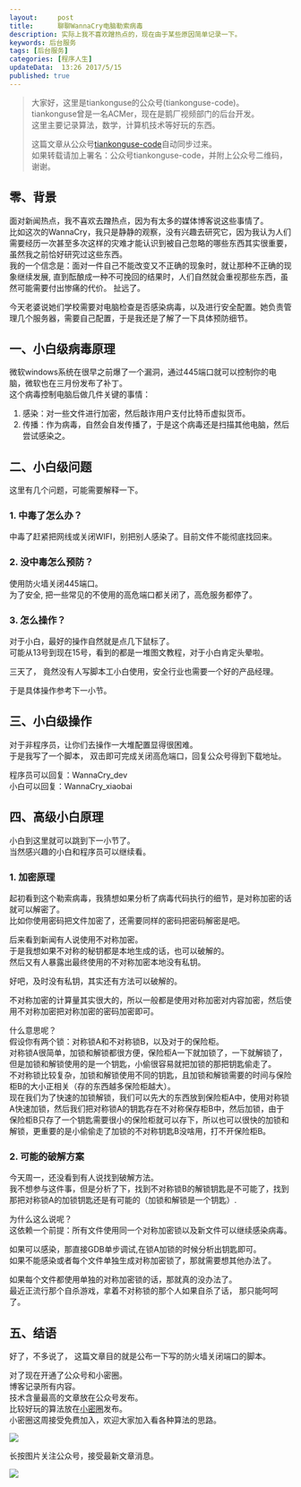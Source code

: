 ```yaml
---  
layout:     post  
title:      聊聊WannaCry电脑勒索病毒
description: 实际上我不喜欢蹭热点的，现在由于某些原因简单记录一下。  
keywords: 后台服务  
tags: [后台服务]  
categories: [程序人生]  
updateData:  13:26 2017/5/15
published: true  
---  
```

  
  
>   
> 大家好，这里是tiankonguse的公众号(tiankonguse-code)。    
> tiankonguse曾是一名ACMer，现在是鹅厂视频部门的后台开发。    
> 这里主要记录算法，数学，计算机技术等好玩的东西。   
>      
> 这篇文章从公众号[tiankonguse-code](http://mp.weixin.qq.com/s/kjuZuB6l80e49rP_cJEr_g)自动同步过来。    
> 如果转载请加上署名：公众号tiankonguse-code，并附上公众号二维码，谢谢。    
>    
  

## 零、背景

面对新闻热点，我不喜欢去蹭热点，因为有太多的媒体博客说这些事情了。  
比如这次的WannaCry，我只是静静的观察，没有兴趣去研究它，因为我认为人们需要经历一次甚至多次这样的灾难才能认识到被自己忽略的哪些东西其实很重要，虽然我之前恰好研究过这些东西。  
我的一个信念是：面对一件自己不能改变又不正确的现象时，就让那种不正确的现象继续发展, 直到酝酿成一种不可挽回的结果时，人们自然就会重视那些东西，虽然可能需要付出惨痛的代价。
扯远了。  


今天老婆说她们学校需要对电脑检查是否感染病毒，以及进行安全配置。她负责管理几个服务器，需要自己配置，于是我还是了解了一下具体预防细节。  


## 一、小白级病毒原理


微软windows系统在很早之前爆了一个漏洞，通过445端口就可以控制你的电脑，微软也在三月份发布了补丁。  
这个病毒控制电脑后做几件关键的事情：

1. 感染：对一些文件进行加密，然后敲诈用户支付比特币虚拟货币。  
2. 传播：作为病毒，自然会自发传播了，于是这个病毒还是扫描其他电脑，然后尝试感染之。  

## 二、小白级问题


这里有几个问题，可能需要解释一下。  


### 1. 中毒了怎么办？

中毒了赶紧把网线或关闭WIFI，别把别人感染了。目前文件不能彻底找回来。  


### 2. 没中毒怎么预防？

使用防火墙关闭445端口。  
为了安全, 把一些常见的不使用的高危端口都关闭了，高危服务都停了。  

### 3. 怎么操作？

对于小白，最好的操作自然就是点几下鼠标了。  
可能从13号到现在15号，看到的都是一堆图文教程，对于小白肯定头晕啦。  

三天了， 竟然没有人写脚本工小白使用，安全行业也需要一个好的产品经理。  

于是具体操作参考下一小节。  

## 三、小白级操作


对于非程序员，让你们去操作一大堆配置显得很困难。  
于是我写了一个脚本， 双击即可完成关闭高危端口，回复公众号得到下载地址。  

程序员可以回复：WannaCry_dev  
小白可以回复：WannaCry_xiaobai  

## 四、高级小白原理


小白到这里就可以跳到下一小节了。  
当然感兴趣的小白和程序员可以继续看。  

### 1. 加密原理

起初看到这个勒索病毒，我猜想如果分析了病毒代码执行的细节，是对称加密的话就可以解密了。  
比如你使用密码把文件加密了，还需要同样的密码把密码解密是吧。  

后来看到新闻有人说使用不对称加密。  
于是我想如果不对称的秘钥都是本地生成的话，也可以破解的。  
然后又有人暴露出最终使用的不对称加密本地没有私钥。  


好吧，及时没有私钥，其实还有方法可以破解的。  


不对称加密的计算量其实很大的，所以一般都是使用对称加密对内容加密，然后使用不对称加密把对称加密的密码加密即可。  

什么意思呢？  
假设你有两个锁：对称锁A和不对称锁B，以及对于的保险柜。  
对称锁A很简单，加锁和解锁都很方便，保险柜A一下就加锁了，一下就解锁了，但是加锁和解锁使用的是一个钥匙，小偷很容易就把加锁的那把钥匙偷走了。  
不对称锁比较复杂，加锁和解锁使用不同的钥匙，且加锁和解锁需要的时间与保险柜B的大小正相关（存的东西越多保险柜越大）。  
现在我们为了快速的加锁解锁，我们可以先大的东西放到保险柜A中，使用对称锁A快速加锁，然后我们把对称锁A的钥匙存在不对称保存柜B中，然后加锁，由于保险柜B只存了一个钥匙需要很小的保险柜就可以存下，所以也可以很快的加锁和解锁，更重要的是小偷偷走了加锁的不对称钥匙B没啥用，打不开保险柜B。  


### 2. 可能的破解方案

今天周一，还没看到有人说找到破解方法。  
我不想参与这件事，但是分析了下，找到不对称锁B的解锁钥匙是不可能了，找到那把对称锁A的加锁钥匙还是有可能的（加锁和解锁是一个钥匙）.


为什么这么说呢？  
这依赖一个前提：所有文件使用同一个对称加密锁以及新文件可以继续感染病毒。  

如果可以感染，那直接GDB单步调试,在锁A加锁的时候分析出钥匙即可。  
如果不能感染或者每个文件单独生成对称加密锁了，那就需要想其他办法了。  


如果每个文件都使用单独的对称加密锁的话，那就真的没办法了。  
最近正流行那个自杀游戏，拿着不对称锁的那个人如果自杀了话， 那只能呵呵了。  




## 五、结语

好了，不多说了， 这篇文章目的就是公布一下写的防火墙关闭端口的脚本。   


对了现在开通了公众号和小密圈。  
博客记录所有内容。  
技术含量最高的文章放在公众号发布。  
比较好玩的算法放在[小密圈](https://wx.xiaomiquan.com/mweb/views/joingroup/join_group.html?group_id=281548515451&secret=r0krqw9fw0at24vxjxo1uo4k0h4lfe47&extra=d67ce0c25ec91252b3af846a10154c9e9d4cb50c763fee178acd68cd2c2e09ee)发布。  
小密圈这周接受免费加入，欢迎大家加入看各种算法的思路。  

![](//res.tiankonguse.com/images/suanfa_xiaomiquan.jpg)  
  
  
长按图片关注公众号，接受最新文章消息。   
  
![](//res.tiankonguse.com/images/weixin-50cm.jpg)  
  
  
  